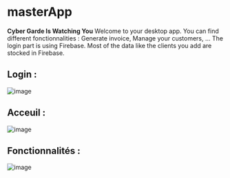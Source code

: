 # masterApp
**Cyber Garde Is Watching You**
Welcome to your desktop app. You can find different fonctionnalities : Generate invoice, Manage your customers, ...
The login part is using Firebase. Most of the data like the clients you add are stocked in Firebase.
## Login :
![image](https://github.com/Oline77/masterApp/assets/64975800/88fa00e4-6b4c-446b-8ab9-ce7b259ef7af)

## Acceuil :
![image](https://github.com/Oline77/masterApp/assets/64975800/adc6a790-959c-422d-bfbb-4200143f406e)

## Fonctionnalités :
![image](https://github.com/Oline77/masterApp/assets/64975800/ec6e5b37-5713-45fe-a48d-5138822f1ef8)
